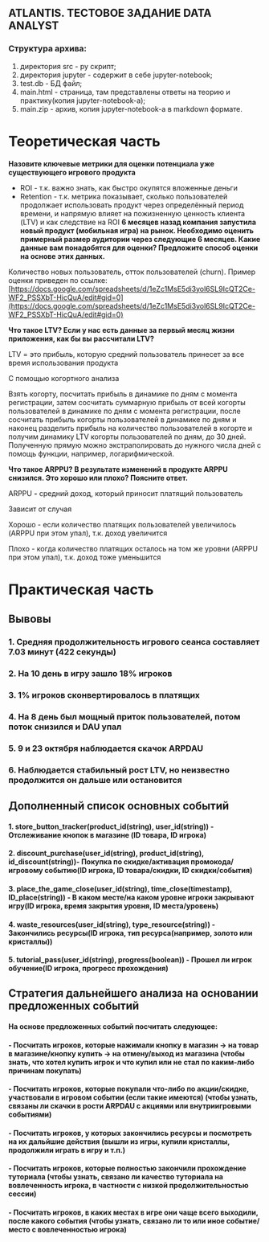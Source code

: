 ## ATLANTIS. ТЕСТОВОЕ ЗАДАНИЕ DATA ANALYST
### Структура архива:
1. директория src - py скрипт;
2. директория jupyter - содержит в себе jupyter-notebook;
3. test.db - БД файл;
4. main.html - страница, там представлены ответы на теорию и практику(копия jupyter-notebook-a);
5. main.zip - архив, копия jupyter-notebook-a в markdown формате.


# Теоретическая часть

**Назовите ключевые метрики для оценки потенциала уже существующего игрового продукта**
- ROI - т.к. важно знать, как быстро окупятся вложенные деньги
- Retention - т.к. метрика показывает, сколько пользователей продолжает использовать продукт через определённый период времени, и напрямую влияет на пожизненную ценность клиента (LTV) и как следствие на ROI
**6 месяцев назад компания запустила новый продукт (мобильная игра) на рынок. Необходимо оценить примерный размер аудитории через следующие 6 месяцев. Какие данные вам понадобятся для оценки? Предложите способ оценки на основе этих данных.**

Количество новых пользователь, отток пользователей (churn). Пример оценки приведен по ссылке: [https://docs.google.com/spreadsheets/d/1eZc1MsE5di3yol6SL9IcQT2Ce-WF2_PSSXbT-HicQuA/edit#gid=0](https://docs.google.com/spreadsheets/d/1eZc1MsE5di3yol6SL9IcQT2Ce-WF2_PSSXbT-HicQuA/edit#gid=0) 

**Что такое LTV? Если у нас есть данные за первый месяц жизни приложения, как бы вы рассчитали LTV?**

LTV = это прибыль, которую средний пользователь принесет за все время использования продукта

С помощью когортного анализа

Взять когорту, посчитать прибыль в динамике по дням с момента регистрации, затем сосчитать суммарную прибыль от всей когорты пользователей в динамике по дням с момента регистрации, после сосчитать прибыль когорты пользователей в динамике по дням и наконец разделить прибыль на количество пользователей в когорте и получим динамику LTV когорты пользователей по дням, до 30 дней. Полученную прямую можно экстраполировать до нужного числа дней с помощь функции, например, логарифмической.

**Что такое ARPPU? В результате изменений в продукте ARPPU снизился. Это хорошо или плохо? Поясните ответ.**

ARPPU **-** средний доход, который приносит платящий пользователь

Зависит от случая

Хорошо - если количество платящих пользователей увеличилось (ARPPU при этом упал), т.к. доход увеличится

Плохо - когда количество платящих осталось на том же уровни (ARPPU при этом упал), т.к. доход тоже уменьшится

# Практическая часть

## Вывовы

### 1. Средняя продолжительность игрового сеанса составляет 7.03 минут (422 секунды)
### 2. На 10 день в игру зашло 18% игроков
### 3. 1% игроков сконвертировалось в платящих
### 4. На 8 день был мощный приток пользователей, потом поток снизился и DAU упал
### 5. 9 и 23 октября наблюдается скачок ARPDAU
### 6. Наблюдается стабильный рост LTV, но неизвестно продолжится он дальше или остановится

## Дополненный список основных событий

#### 1. store_button_tracker(product_id(string), user_id(string)) - Отслеживание кнопок в магазине (ID товара, ID игрока) 
#### 2. discount_purchase(user_id(string), product_id(string), id_discount(string))- Покупка по скидке/активация промокода/игровому событию(ID игрока, ID товара/скидки, ID скидки/события) 
#### 3. place_the_game_close(user_id(string), time_close(timestamp), ID_place(string)) - В каком месте/на каком уровне игроки закрывают игру(ID игрока, время закрытия уровня, ID места/уровень)
#### 4. waste_resources(user_id(string), type_resource(string)) - Закончились ресурсы(ID игрока, тип ресурса(например, золото или кристаллы))
#### 5. tutorial_pass(user_id(string), progress(boolean)) - Прошел ли игрок обучение(ID игрока, прогресс прохождения)

## Стратегия дальнейшего анализа на основании предложенных событий

#### На основе предложенных событий посчитать следующее:
#### - Посчитать игроков, которые нажимали кнопку в магазин -> на товар в магазине/кнопку купить -> на отмену/выход из магазина (чтобы знать, что хотел купить игрок и что купил или не стал по каким-либо причинам покупать)
#### - Посчитать игроков, которые покупали что-либо по акции/скидке, участвовали в игровом событии (если такие имеются) (чтобы узнать, связаны ли скачки в рости ARPDAU с акциями или внутриигровыми событиями)
#### - Посчитать игроков, у которых закончились ресурсы и посмотреть на их дальйшие действия (вышли из игры, купили кристаллы, продолжили играть в игру и т.п.)
#### - Посчитать игроков, которые полностью закончили прохождение туториала (чтобы узнать, связано ли качество туториала на вовлеченность игрока, в частности с низкой продолжительностью сессии)
#### - Посчитать игроков, в каких местах в игре они чаще всего выходили, после какого события (чтобы узнать, связано ли то или иное событие/место с вовлеченностью игрока)